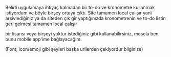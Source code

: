 Belirli uygulamaya ihtiyaç kalmadan bir to-do ve kronometre kullanmak istiyordum ve böyle birşey ortaya çıktı.
Site tamamen local çalışır yani arşivlediğiniz ya da siteden çık gir yaptığınızda kronometrenin ve to-do listin geri gelmesi tamamen local çalışır

bir lisansı veya birşeyi yoktur istediğiniz gibi kullanabilirsiniz, mesela ben bunu mobile app'ime bağlayacağım.

(Font, icon/emoji gibi şeyleri başka urllerden çekiyordur bilginize)
